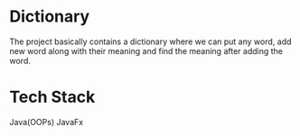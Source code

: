 # Dictionary
The project basically contains a dictionary where we can put any word, add new word along with their meaning and find the meaning after adding the word.

# Tech Stack
Java(OOPs)
JavaFx
